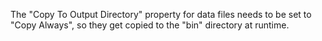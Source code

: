 ﻿The "Copy To Output Directory" property for data files needs to be set to "Copy Always", so they get copied to the "bin" directory at runtime.
